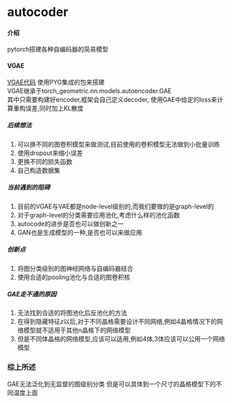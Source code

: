# autocoder

#### 介绍
pytorch搭建各种自编码器的简易模型

#### VGAE
[VGAE代码](https://gitee.com/shiyuehua666/autocoder/blob/ba086b4fe46bc2b7e407a7cdda187ac4dec271dc/autocoder/VGAE.py)
使用PYG集成的包来搭建  
VGAE继承于torch_geometric.nn.models.autoencoder.GAE  
其中只需要构建好encoder,框架会自己定义decoder,
使用GAE中给定的loss来计算重构误差,同时加上KL散度

##### 后续想法
1. 可以换不同的图卷积模型来做测试,目前使用的卷积模型无法做到小批量训练
2. 使用dropout来缩小误差
3. 更换不同的损失函数
4. 自己构造数据集

##### 当前遇到的阻碍
1. 目前的VGAE与VAE都是node-level级别的,而我们要做的是graph-level的
2. 对于graph-level的分类需要应用池化,考虑什么样的池化函数
3. autocode的进步是否也可以做创新之一
4. GAN也是生成模型的一种,是否也可以来做应用

##### 创新点
1. 将图分类级别的图神经网络与自编码器结合
2. 使用合适的pooling池化与合适的图卷积核

##### GAE走不通的原因
1. 无法找到合适的将图池化后反池化的方法
2. 在得到隐藏特征*z*以后,对于不同晶格需要设计不同网络,例如4晶格情况下的网络模型就不适用于其他n晶格下的网络模型
3. 但是不同体晶格的网络模型,应该可以适用,例如4体,3体应该可以公用一个网络模型

### 综上所述
GAE无法泛化到无监督的图级别分类
但是可以具体到一个尺寸的晶格模型下的不同温度上面
